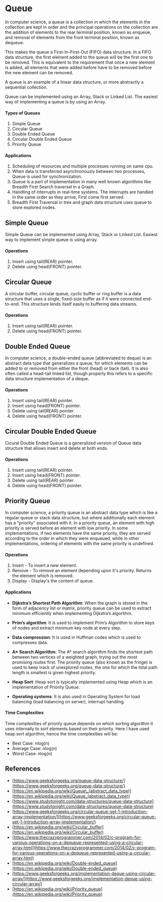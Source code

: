 # Queue

In computer science, a queue is a collection in which the elements in the collection are kept in order and the principal operations on the collection are the addition of elements to the rear terminal position, known as enqueue, and removal of elements from the front terminal position, known as dequeue.

This makes the queue a First-In-First-Out (FIFO) data structure. In a FIFO data structure, the first element added to the queue will be the first one to be removed. This is equivalent to the requirement that once a new element is added, all elements that were added before have to be removed before the new element can be removed.

A queue is an example of a linear data structure, or more abstractly a sequential collection.

Queue can be implemented using an Array, Stack or Linked List. The easiest way of implementing a queue is by using an Array.

#### Types of Queues

1. Simple Queue
2. Circular Queue
3. Double Ended Queue
4. Circular Double Ended Queue
5. Priority Queue

#### Applications

1. Scheduling of resources and multiple processes running on same cpu.
2. When data is transferred asynchronously between two processes, Queue is used for synchronization.
3. Queue is a part of implementation in many well known algorithms like Breadth First Search traversal in a Graph.
4. Handling of interrupts in real-time systems. The interrupts are handled in the same order as they arrive, First come first served.
5. Breadth First Traversal in tree and graph data structure uses queue to store explored nodes.

## Simple Queue

Simple Queue can be implemented using Array, Stack or Linked List. Easiest way to implement simple queue is using array.

#### Operations

1. Insert using tail(REAR) pointer.
2. Delete using head(FRONT) pointer.

## Circular Queue

A circular buffer, circular queue, cyclic buffer or ring buffer is a data structure that uses a single, fixed-size buffer as if it were connected end-to-end. This structure lends itself easily to buffering data streams.

#### Operations

1. Insert using tail(REAR) pointer.
2. Delete using head(FRONT) pointer.

## Double Ended Queue

In computer science, a double-ended queue (abbreviated to deque) is an abstract data type that generalizes a queue, for which elements can be added to or removed from either the front (head) or back (tail). It is also often called a head-tail linked list, though properly this refers to a specific data structure implementation of a deque.

#### Operations

1. Insert using tail(REAR) pointer.
2. Insert using head(FRONT) pointer.
3. Delete using tail(REAR) pointer.
4. Delete using head(FRONT) pointer.

## Circular Double Ended Queue

Cicural Double Ended Queue is a generalized version of Queue data structure that allows insert and delete at both ends.

#### Operations

1. Insert using tail(REAR) pointer.
2. Insert using head(FRONT) pointer.
3. Delete using tail(REAR) pointer.
4. Delete using head(FRONT) pointer.

## Priority Queue

In computer science, a priority queue is an abstract data type which is like a regular queue or stack data structure, but where additionally each element has a "priority" associated with it. In a priority queue, an element with high priority is served before an element with low priority. In some implementations, if two elements have the same priority, they are served according to the order in which they were enqueued, while in other implementations, ordering of elements with the same priority is undefined.

#### Operations

1. Insert - To insert a new element.
2. Remove - To remove an element depending upon it's priority. Returns the element which is removed.
3. Display - Display's the content of queue.

#### Applications

- **Dijkstra’s Shortest Path Algorithm**: When the graph is stored in the form of adjacency list or matrix, priority queue can be used to extract minimum efficiently when implementing Dijkstra’s algorithm.

- **Prim’s algorithm**: It is used to implement Prim’s Algorithm to store keys of nodes and extract minimum key node at every step.

- **Data compression**: It is used in Huffman codes which is used to compresses data.

- **A\* Search Algorithm**: The A\* search algorithm finds the shortest path between two vertices of a weighted graph, trying out the most promising routes first. The priority queue (also known as the fringe) is used to keep track of unexplored routes, the one for which the total path length is smallest is given highest priority.

- **Heap Sort**: Heap sort is typically implemented using Heap which is an implementation of Priority Queue.

- **Operating systems**: It is also used in Operating System for load balancing (load balancing on server), interrupt handling.

#### Time Complexities

Time complexities of priority queue depends on which sorting algorithm it uses internally to sort elements based on their priority. Here I have used heap sort algorithm, hence the time complexities will be:

- Best Case: nlog(n)
- Average Case: nlog(n)
- Worst Case: nlog(n)

## References

- [https://www.geeksforgeeks.org/queue-data-structure/](https://www.geeksforgeeks.org/queue-data-structure/)
- [https://en.wikipedia.org/wiki/Queue\_(abstract_data_type)](<https://en.wikipedia.org/wiki/Queue_(abstract_data_type)>)
- [https://www.studytonight.com/data-structures/queue-data-structure](https://www.studytonight.com/data-structures/queue-data-structure)
- [https://www.geeksforgeeks.org/circular-queue-set-1-introduction-array-implementation/](https://www.geeksforgeeks.org/circular-queue-set-1-introduction-array-implementation/)
- [https://en.wikipedia.org/wiki/Circular_buffer](https://en.wikipedia.org/wiki/Circular_buffer)
- [https://www.thecrazyprogrammer.com/2014/02/c-program-for-various-operations-on-a-dequeue-represented-using-a-circular-array.html](https://www.thecrazyprogrammer.com/2014/02/c-program-for-various-operations-on-a-dequeue-represented-using-a-circular-array.html)
- [https://en.wikipedia.org/wiki/Double-ended_queue](https://en.wikipedia.org/wiki/Double-ended_queue)
- [https://www.geeksforgeeks.org/implementation-deque-using-circular-array/](https://www.geeksforgeeks.org/implementation-deque-using-circular-array/)
- [https://en.wikipedia.org/wiki/Priority_queue](https://en.wikipedia.org/wiki/Priority_queue)
